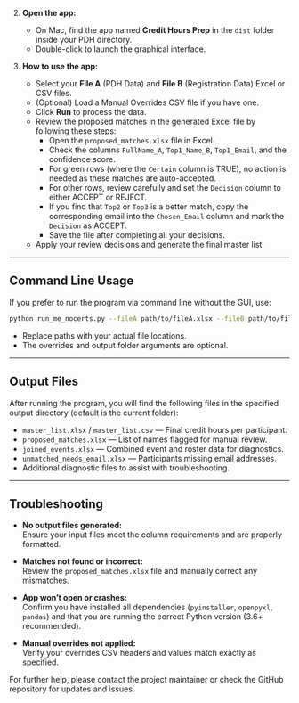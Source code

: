 2. **Open the app:**
   - On Mac, find the app named **Credit Hours Prep** in the `dist` folder inside your PDH directory.
   - Double-click to launch the graphical interface.

3. **How to use the app:**
   - Select your **File A** (PDH Data) and **File B** (Registration Data) Excel or CSV files.
   - (Optional) Load a Manual Overrides CSV file if you have one.
   - Click **Run** to process the data.
   - Review the proposed matches in the generated Excel file by following these steps:
     - Open the `proposed_matches.xlsx` file in Excel.
     - Check the columns `FullName_A`, `Top1_Name_B`, `Top1_Email`, and the confidence score.
     - For green rows (where the `Certain` column is TRUE), no action is needed as these matches are auto-accepted.
     - For other rows, review carefully and set the `Decision` column to either ACCEPT or REJECT.
     - If you find that `Top2` or `Top3` is a better match, copy the corresponding email into the `Chosen_Email` column and mark the `Decision` as ACCEPT.
     - Save the file after completing all your decisions.
   - Apply your review decisions and generate the final master list.

---

## Command Line Usage

If you prefer to run the program via command line without the GUI, use:

```bash
python run_me_nocerts.py --fileA path/to/fileA.xlsx --fileB path/to/fileB.xlsx [--overrides path/to/overrides.csv] [--output path/to/output_folder]
```

- Replace paths with your actual file locations.
- The overrides and output folder arguments are optional.

---

## Output Files

After running the program, you will find the following files in the specified output directory (default is the current folder):

- `master_list.xlsx` / `master_list.csv` — Final credit hours per participant.
- `proposed_matches.xlsx` — List of names flagged for manual review.
- `joined_events.xlsx` — Combined event and roster data for diagnostics.
- `unmatched_needs_email.xlsx` — Participants missing email addresses.
- Additional diagnostic files to assist with troubleshooting.

---

## Troubleshooting

- **No output files generated:**  
  Ensure your input files meet the column requirements and are properly formatted.

- **Matches not found or incorrect:**  
  Review the `proposed_matches.xlsx` file and manually correct any mismatches.

- **App won’t open or crashes:**  
  Confirm you have installed all dependencies (`pyinstaller`, `openpyxl`, `pandas`) and that you are running the correct Python version (3.6+ recommended).

- **Manual overrides not applied:**  
  Verify your overrides CSV headers and values match exactly as specified.

For further help, please contact the project maintainer or check the GitHub repository for updates and issues.